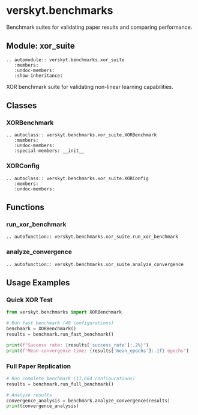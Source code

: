 # verskyt.benchmarks

Benchmark suites for validating paper results and comparing performance.

## Module: xor_suite

```{eval-rst}
.. automodule:: verskyt.benchmarks.xor_suite
   :members:
   :undoc-members:
   :show-inheritance:
```

XOR benchmark suite for validating non-linear learning capabilities.

## Classes

### XORBenchmark

```{eval-rst}
.. autoclass:: verskyt.benchmarks.xor_suite.XORBenchmark
   :members:
   :undoc-members:
   :special-members: __init__
```

### XORConfig

```{eval-rst}
.. autoclass:: verskyt.benchmarks.xor_suite.XORConfig
   :members:
   :undoc-members:
```

## Functions

### run_xor_benchmark

```{eval-rst}
.. autofunction:: verskyt.benchmarks.xor_suite.run_xor_benchmark
```

### analyze_convergence

```{eval-rst}
.. autofunction:: verskyt.benchmarks.xor_suite.analyze_convergence
```

## Usage Examples

### Quick XOR Test

```python
from verskyt.benchmarks import XORBenchmark

# Run fast benchmark (48 configurations)
benchmark = XORBenchmark()
results = benchmark.run_fast_benchmark()

print(f"Success rate: {results['success_rate']:.2%}")
print(f"Mean convergence time: {results['mean_epochs']:.1f} epochs")
```

### Full Paper Replication

```python
# Run complete benchmark (11,664 configurations)
results = benchmark.run_full_benchmark()

# Analyze results
convergence_analysis = benchmark.analyze_convergence(results)
print(convergence_analysis)
```